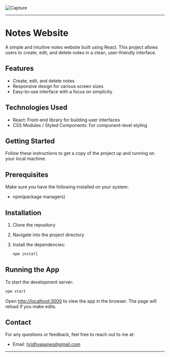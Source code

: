 ![Capture](https://github.com/user-attachments/assets/b914caed-b2af-4c3b-b547-928cf82fd6cb)


---

# Notes Website

A simple and intuitive notes website built using React. This project allows users to create, edit, and delete notes in a clean, user-friendly interface.

## Features

- Create, edit, and delete notes
- Responsive design for various screen sizes
- Easy-to-use interface with a focus on simplicity

## Technologies Used

- React: Front-end library for building user interfaces
- CSS Modules / Styled Components: For component-level styling

## Getting Started

Follow these instructions to get a copy of the project up and running on your local machine.

## Prerequisites

Make sure you have the following installed on your system:

- npm(package managers)

## Installation

1. Clone the repository
2. Navigate into the project directory
3. Install the dependencies:

   ```bash
   npm install
   ```
## Running the App

To start the development server:

```bash
npm start
```
Open [http://localhost:3000](http://localhost:3000) to view the app in the browser. The page will reload if you make edits.

## Contact

For any questions or feedback, feel free to reach out to me at:

- Email: hridhyajames@gmail.com


---

